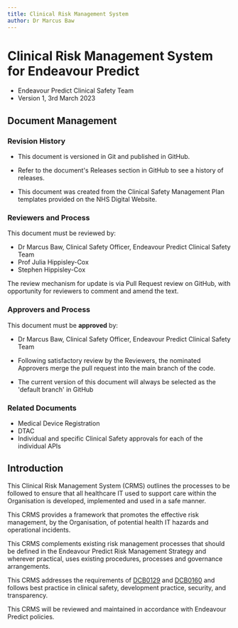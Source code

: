 ```yaml
---
title: Clinical Risk Management System
author: Dr Marcus Baw
---
```


# Clinical Risk Management System for Endeavour Predict

- Endeavour Predict Clinical Safety Team
- Version 1, 3rd March 2023

## Document Management

### Revision History

- This document is versioned in Git and published in GitHub.

- Refer to the document's Releases section in GitHub to see a history of releases.

- This document was created from the Clinical Safety Management Plan templates provided on the NHS Digital Website.

### Reviewers and Process

This document must be reviewed by:

- Dr Marcus Baw, Clinical Safety Officer, Endeavour Predict Clinical Safety Team
- Prof Julia Hippisley-Cox
- Stephen Hippisley-Cox

The review mechanism for update is via Pull Request review on GitHub, with opportunity for reviewers to comment and amend the text.

### Approvers and Process

This document must be **approved** by:

- Dr Marcus Baw, Clinical Safety Officer, Endeavour Predict Clinical Safety Team

- Following satisfactory review by the Reviewers, the nominated Approvers merge the pull request into the main branch of the code.

- The current version of this document will always be selected as the 'default branch' in GitHub

### Related Documents

- Medical Device Registration
- DTAC
- Individual and specific Clinical Safety approvals for each of the individual APIs

## Introduction

This Clinical Risk Management System (CRMS) outlines the processes to be followed to ensure that all healthcare IT used to support care within the Organisation is developed, implemented and used in a safe manner.

This CRMS provides a framework that promotes the effective risk management, by the Organisation, of potential health IT hazards and operational incidents.

This CRMS complements existing risk management processes that should be defined in the Endeavour Predict Risk Management Strategy and wherever practical, uses existing procedures, processes and governance arrangements.

This CRMS addresses the requirements of [DCB0129](https://digital.nhs.uk/data-and-information/information-standards/information-standards-and-data-collections-including-extractions/publications-and-notifications/standards-and-collections/dcb0129-clinical-risk-management-its-application-in-the-manufacture-of-health-it-systems#current-release) and [DCB0160](https://digital.nhs.uk/data-and-information/information-standards/information-standards-and-data-collections-including-extractions/publications-and-notifications/standards-and-collections/dcb0160-clinical-risk-management-its-application-in-the-deployment-and-use-of-health-it-systems) and follows best practice in clinical safety, development practice, security, and transparency.

This CRMS will be reviewed and maintained in accordance with Endeavour Predict policies.
